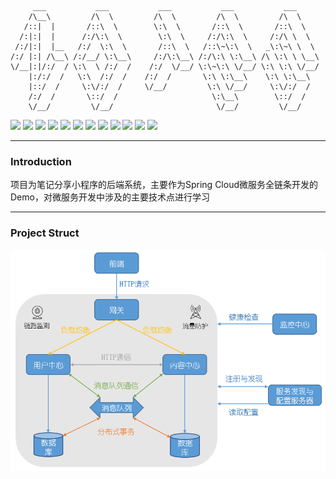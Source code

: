  ```

      ___           ___           ___           ___           ___     
     /\__\         /\  \         /\  \         /\  \         /\  \    
    /::|  |       /::\  \        \:\  \       /::\  \       /::\  \   
   /:|:|  |      /:/\:\  \        \:\  \     /:/\:\  \     /:/\ \  \  
  /:/|:|  |__   /:/  \:\  \       /::\  \   /::\~\:\  \   _\:\~\ \  \ 
 /:/ |:| /\__\ /:/__/ \:\__\     /:/\:\__\ /:/\:\ \:\__\ /\ \:\ \ \__\
 \/__|:|/:/  / \:\  \ /:/  /    /:/  \/__/ \:\~\:\ \/__/ \:\ \:\ \/__/
     |:/:/  /   \:\  /:/  /    /:/  /       \:\ \:\__\    \:\ \:\__\  
     |::/  /     \:\/:/  /     \/__/         \:\ \/__/     \:\/:/  /  
     /:/  /       \::/  /                     \:\__\        \::/  /   
     \/__/         \/__/                       \/__/         \/__/    

 ```

![](https://img.shields.io/badge/SpringCloud-2021.0.4-blue) ![](https://img.shields.io/badge/SpringCloudAlibaba-2021.0.4.0-blue) ![](https://img.shields.io/badge/SpringBoot-2.7.9-blue) ![](https://img.shields.io/badge/Java-1.8-blue) ![](https://img.shields.io/badge/Nacos-2.0.4-blue) ![](https://img.shields.io/badge/Sentinel-1.8.5-blue) ![](https://img.shields.io/badge/Gateway-3.1.4-blue) ![](https://img.shields.io/badge/Zipkin-2.24.0-blue) ![](https://img.shields.io/badge/Sleuth-3.1.4-blue) ![](https://img.shields.io/badge/Admin-2.7.4-blue) ![](https://img.shields.io/badge/RocketMQ-5.1-blue) ![](https://img.shields.io/badge/Mysql-8.0.32-blue) 

---
### Introduction

项目为笔记分享小程序的后端系统，主要作为Spring Cloud微服务全链条开发的Demo，对微服务开发中涉及的主要技术点进行学习

---
### Project Struct

<p align="center"><img src="https://github.com/Dengqlbq/notes/blob/main/struct.png"></p>
